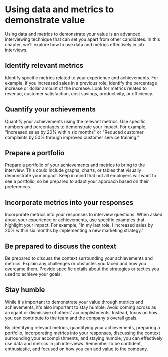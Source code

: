 Using data and metrics to demonstrate value
=========================================================================================

Using data and metrics to demonstrate your value is an advanced interviewing technique that can set you apart from other candidates. In this chapter, we'll explore how to use data and metrics effectively in job interviews.

Identify relevant metrics
-------------------------

Identify specific metrics related to your experience and achievements. For example, if you increased sales in a previous role, identify the percentage increase or dollar amount of the increase. Look for metrics related to revenue, customer satisfaction, cost savings, productivity, or efficiency.

Quantify your achievements
--------------------------

Quantify your achievements using the relevant metrics. Use specific numbers and percentages to demonstrate your impact. For example, "Increased sales by 20% within six months" or "Reduced customer complaints by 50% through improved customer service training."

Prepare a portfolio
-------------------

Prepare a portfolio of your achievements and metrics to bring to the interview. This could include graphs, charts, or tables that visually demonstrate your impact. Keep in mind that not all employers will want to see a portfolio, so be prepared to adapt your approach based on their preferences.

Incorporate metrics into your responses
---------------------------------------

Incorporate metrics into your responses to interview questions. When asked about your experience or achievements, use specific examples that highlight your impact. For example, "In my last role, I increased sales by 20% within six months by implementing a new marketing strategy."

Be prepared to discuss the context
----------------------------------

Be prepared to discuss the context surrounding your achievements and metrics. Explain any challenges or obstacles you faced and how you overcame them. Provide specific details about the strategies or tactics you used to achieve your goals.

Stay humble
-----------

While it's important to demonstrate your value through metrics and achievements, it's also important to stay humble. Avoid coming across as arrogant or dismissive of others' accomplishments. Instead, focus on how you can contribute to the team and the company's overall goals.

By identifying relevant metrics, quantifying your achievements, preparing a portfolio, incorporating metrics into your responses, discussing the context surrounding your accomplishments, and staying humble, you can effectively use data and metrics in job interviews. Remember to be confident, enthusiastic, and focused on how you can add value to the company.
